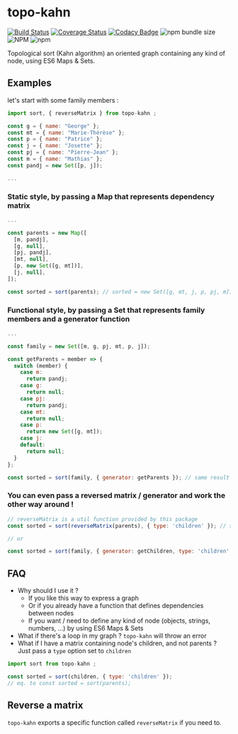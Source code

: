 # topo-kahn

[![Build Status](https://travis-ci.org/liitfr/topo-kahn.svg?branch=master)](https://travis-ci.org/liitfr/topo-kahn)
[![Coverage Status](https://coveralls.io/repos/github/liitfr/topo-kahn/badge.svg?branch=master)](https://coveralls.io/github/liitfr/topo-kahn?branch=master)
[![Codacy Badge](https://api.codacy.com/project/badge/Grade/f4857de1aa3244f88cf135e4360e83d5)](https://www.codacy.com/app/liitfr/topo-kahn?utm_source=github.com&utm_medium=referral&utm_content=liitfr/topo-kahn&utm_campaign=Badge_Grade)
![npm bundle size](https://img.shields.io/bundlephobia/min/topo-kahn.svg)
![NPM](https://img.shields.io/npm/l/topo-kahn.svg)
![npm](https://img.shields.io/npm/v/topo-kahn.svg)

Topological sort (Kahn algorithm) an oriented graph containing any kind of node, using ES6 Maps & Sets.

## Examples

let's start with some family members :

```js
import sort, { reverseMatrix } from topo-kahn ;

const g = { name: "George" };
const mt = { name: "Marie-Thérèse" };
const p = { name: "Patrice" };
const j = { name: "Josette" };
const pj = { name: "Pierre-Jean" };
const m = { name: "Mathias" };
const pandj = new Set([p, j]);

...
```

### Static style, by passing a Map that represents dependency matrix

```js
...

const parents = new Map([
  [m, pandj],
  [g, null],
  [pj, pandj],
  [mt, null],
  [p, new Set([g, mt])],
  [j, null],
]);

const sorted = sort(parents); // sorted = new Set([g, mt, j, p, pj, m]);
```

### Functional style, by passing a Set that represents family members and a generator function

```js
...

const family = new Set([m, g, pj, mt, p, j]);

const getParents = member => {
  switch (member) {
    case m:
      return pandj;
    case g:
      return null;
    case pj:
      return pandj;
    case mt:
      return null;
    case p:
      return new Set([g, mt]);
    case j:
    default:
      return null;
  }
};

const sorted = sort(family, { generator: getParents }); // same result !
```

### You can even pass a reversed matrix / generator and work the other way around !

```js
// reverseMatrix is a util function provided by this package
const sorted = sort(reverseMatrix(parents), { type: 'children' }); // same result !

// or

const sorted = sort(family, { generator: getChildren, type: 'children' }); // same result !
```

## FAQ

- Why should I use it ?
  - If you like this way to express a graph
  - Or if you already have a function that defines dependencies between nodes
  - If you want / need to define any kind of node (objects, strings, numbers, ...) by using ES6 Maps & Sets
- What if there's a loop in my graph ? `topo-kahn` will throw an error
- What if I have a matrix containing node's children, and not parents ? Just pass a `type` option set to `children`

```js
import sort from topo-kahn ;

const sorted = sort(children, { type: 'children' });
// eq. to const sorted = sort(parents);
```

## Reverse a matrix

`topo-kahn` exports a specific function called `reverseMatrix` if you need to.

